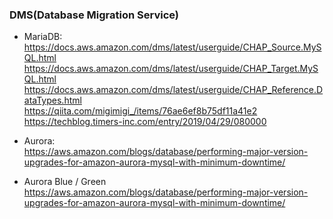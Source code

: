 ### DMS(Database Migration Service)
- MariaDB:<br>
https://docs.aws.amazon.com/dms/latest/userguide/CHAP_Source.MySQL.html<br>
https://docs.aws.amazon.com/dms/latest/userguide/CHAP_Target.MySQL.html<br>
https://docs.aws.amazon.com/dms/latest/userguide/CHAP_Reference.DataTypes.html<br>
https://qiita.com/migimigi_/items/76ae6ef8b75df11a41e2<br>
https://techblog.timers-inc.com/entry/2019/04/29/080000<br>

- Aurora:<br>
https://aws.amazon.com/blogs/database/performing-major-version-upgrades-for-amazon-aurora-mysql-with-minimum-downtime/<br>

- Aurora Blue / Green
https://aws.amazon.com/blogs/database/performing-major-version-upgrades-for-amazon-aurora-mysql-with-minimum-downtime/<br>
